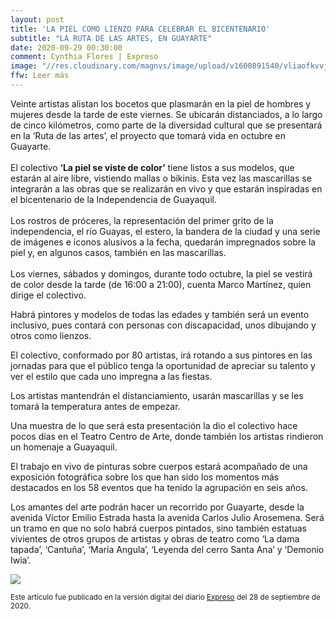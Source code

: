 ```yaml
---
layout: post
title: 'LA PIEL COMO LIENZO PARA CELEBRAR EL BICENTENARIO'
subtitle: "LA RUTA DE LAS ARTES, EN GUAYARTE"
date: 2020-09-29 00:30:00
comment: Cynthia Flores | Expreso
image: "//res.cloudinary.com/magnvs/image/upload/v1600891540/vliaofkvvjxcuzikgyuk.jpg"
ffw: Leer más
---
```

Veinte artistas alistan los bocetos que plasmarán en la piel de hombres y mujeres desde la tarde de este viernes. Se ubicarán distanciados, a lo largo de cinco kilómetros, como parte de la diversidad cultural que se presentará en la ‘Ruta de las artes’, el proyecto que tomará vida en octubre en Guayarte.<br/><br/>El colectivo **‘La piel se viste de color’** tiene listos a sus modelos, que estarán al aire libre, vistiendo mallas o bikinis. Esta vez las mascarillas se integrarán a las obras que se realizarán en vivo y que estarán inspiradas en el bicentenario de la Independencia de Guayaquil.<br/><br/>Los rostros de próceres, la representación del primer grito de la independencia, el río Guayas, el estero, la bandera de la ciudad y una serie de imágenes e íconos alusivos a la fecha, quedarán impregnados sobre la piel y, en algunos casos, también en las mascarillas.<br/><br/>Los viernes, sábados y domingos, durante todo octubre, la piel se vestirá de color desde la tarde (de 16:00 a 21:00), cuenta Marco Martínez, quien dirige el colectivo.

Habrá pintores y modelos de todas las edades y también será un evento inclusivo, pues contará con personas con discapacidad, unos dibujando y otros como lienzos.

El colectivo, conformado por 80 artistas, irá rotando a sus pintores en las jornadas para que el público tenga la oportunidad de apreciar su talento y ver el estilo que cada uno impregna a las fiestas.

Los artistas mantendrán el distanciamiento, usarán mascarillas y se les tomará la temperatura antes de empezar.

Una muestra de lo que será esta presentación la dio el colectivo hace pocos días en el Teatro Centro de Arte, donde también los artistas rindieron un homenaje a Guayaquil.

El trabajo en vivo de pinturas sobre cuerpos estará acompañado de una exposición fotográfica sobre los que han sido los momentos más destacados en los 58 eventos que ha tenido la agrupación en seis años.

Los amantes del arte podrán hacer un recorrido por Guayarte, desde la avenida Víctor Emilio Estrada hasta la avenida Carlos Julio Arosemena. Será un tramo en que no solo habrá cuerpos pintados, sino también estatuas vivientes de otros grupos de artistas y obras de teatro como ‘La dama tapada’, ‘Cantuña’, ‘María Angula’, ‘Leyenda del cerro Santa Ana’ y ‘Demonio Iwia’.

![](//res.cloudinary.com/magnvs/image/upload/v1601441226/olumhqxrrouvkakzcajy.jpg)

<small>Este artículo fue publicado en la versión digital del diario [Expreso](//www.expreso.ec/buenavida/piel-lienzo-celebrar-bicentenario-90838.html) del 28 de septiembre de 2020.</small>

